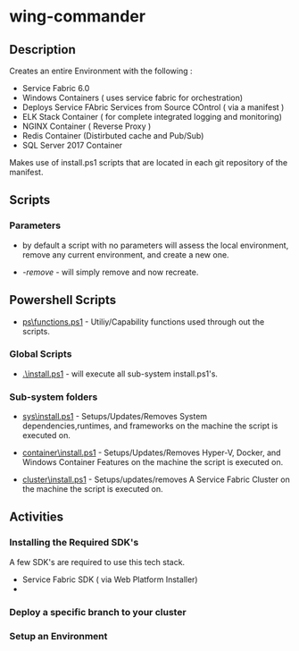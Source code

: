 # wing-commander 

## Description

Creates an entire Environment with the following :

- Service Fabric 6.0 
- Windows Containers  ( uses service fabric for orchestration)
- Deploys Service FAbric Services from Source COntrol ( via a manifest )
- ELK Stack Container ( for complete integrated logging and monitoring)
- NGINX Container ( Reverse Proxy )
- Redis Container (Distirbuted cache and Pub/Sub)
- SQL Server 2017 Container

Makes use of install.ps1 scripts that are located in each git repository of the manifest. 

## Scripts 

### Parameters 

- by default a script with no parameters will assess the local environment, remove any current environment, and create a new one. 

- *-remove* - will simply remove and now recreate. 

## Powershell Scripts

- [ps\functions.ps1](ps\functions.ps1) - Utiliy/Capability functions used through out the scripts.

### Global Scripts 

- [.\install.ps1](.\install.ps1) - will execute all sub-system install.ps1's. 


### Sub-system folders
- [sys\install.ps1](sys\install.ps1) - Setups/Updates/Removes System dependencies,runtimes, and frameworks on the machine the script is executed on. 

- [container\install.ps1](container\install.ps1) - Setups/Updates/Removes Hyper-V, Docker, and Windows Container Features on the machine the script is executed on. 

- [cluster\install.ps1](cluster\install.ps1) - Setups/updates/removes  A Service Fabric Cluster on the machine the script is executed on.


## Activities

### Installing the Required SDK's

A few SDK's are required to use this tech stack. 
- Service Fabric SDK ( via Web Platform Installer)
- 

### Deploy a specific branch to your cluster

### Setup an Environment